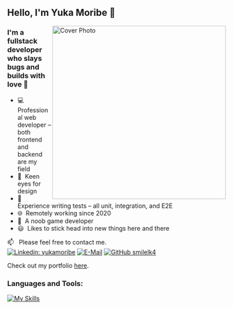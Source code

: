 ## Hello, I'm Yuka Moribe 👋

<img align="right" alt="Cover Photo" src="https://app-project-assets.s3.amazonaws.com/gh_image.jpg" width="400" />

### I'm a fullstack developer who slays bugs and builds with love 🧸

- 💻&nbsp; Professional web developer – both frontend and backend are my field
- 👀&nbsp; Keen eyes for design
- 🧪&nbsp; Experience writing tests – all unit, integration, and E2E
- 🌐&nbsp; Remotely working since 2020
- 👾&nbsp; A noob game developer
- 😃&nbsp; Likes to stick head into new things here and there

📫 &nbsp; Please feel free to contact me.<br>
[![Linkedin: yukamoribe](https://img.shields.io/badge/-yukamoribe-blue?style=flat-square&logo=Linkedin&logoColor=white&link=https://www.linkedin.com/in/yuka-moribe-485962157/)](https://www.linkedin.com/in/yuka-moribe-485962157/)
<a href="mailto:yukamoribe@gmail.com">![E-Mail](https://img.shields.io/badge/email-2a8?style=flat-square&logo=gmail&logoColor=white)</a>
[![GitHub smilelk4](https://img.shields.io/github/followers/smilelk4?label=follow&style=social)](https://github.com/smilelk4)

Check out my portfolio [here](https://yukamoribe.com/).

### Languages and Tools:
[![My Skills](https://skillicons.dev/icons?i=js,ts,react,redux,html,css,python,cs,express,flask,docker,github,figma,nodejs,postgres,pug,regex,sass,unity,vite,vitest,yarn,prisma,sequelize,threejs,dotnet,aws,bash,ps,ai)](https://skillicons.dev)
